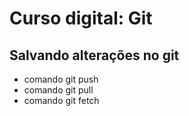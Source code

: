 # Curso digital: Git

## Salvando alterações no git
* comando git push
* comando git pull
* comando git fetch

